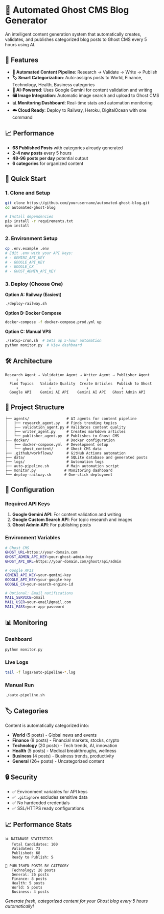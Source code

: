 # 🤖 Automated Ghost CMS Blog Generator

An intelligent content generation system that automatically creates, validates, and publishes categorized blog posts to Ghost CMS every 5 hours using AI.

## 🌟 Features

- **🔄 Automated Content Pipeline**: Research → Validate → Write → Publish
- **🏷️ Smart Categorization**: Auto-assigns posts to World, Finance, Technology, Health, Business categories
- **🤖 AI-Powered**: Uses Google Gemini for content validation and writing
- **🖼️ Image Integration**: Automatic image search and upload to Ghost CMS
- **📊 Monitoring Dashboard**: Real-time stats and automation monitoring
- **☁️ Cloud Ready**: Deploy to Railway, Heroku, DigitalOcean with one command

## 📈 Performance

- **68 Published Posts** with categories already generated
- **2-4 new posts** every 5 hours
- **48-96 posts per day** potential output
- **6 categories** for organized content

## 🚀 Quick Start

### 1. Clone and Setup
```bash
git clone https://github.com/yourusername/automated-ghost-blog.git
cd automated-ghost-blog

# Install dependencies
pip install -r requirements.txt
npm install
```

### 2. Environment Setup
```bash
cp .env.example .env
# Edit .env with your API keys:
# - GEMINI_API_KEY
# - GOOGLE_API_KEY  
# - GOOGLE_CX
# - GHOST_ADMIN_API_KEY
```

### 3. Deploy (Choose One)

**Option A: Railway (Easiest)**
```bash
./deploy-railway.sh
```

**Option B: Docker Compose**
```bash
docker-compose -f docker-compose.prod.yml up
```

**Option C: Manual VPS**
```bash
./setup-cron.sh  # Sets up 5-hour automation
python monitor.py  # View dashboard
```

## 🛠️ Architecture

```
Research Agent → Validation Agent → Writer Agent → Publisher Agent
     ↓              ↓                ↓               ↓
  Find Topics   Validate Quality  Create Articles  Publish to Ghost
     ↓              ↓                ↓               ↓
  Google API    Gemini AI API    Gemini AI API   Ghost Admin API
```

## 📂 Project Structure

```
├── agents/                 # AI agents for content pipeline
│   ├── research_agent.py   # Finds trending topics
│   ├── validation_agent.py # Validates content quality
│   ├── writer_agent.py     # Creates markdown articles
│   └── publisher_agent.py  # Publishes to Ghost CMS
├── docker/                 # Docker configuration
│   ├── docker-compose.yml  # Development setup
│   └── ghost_content/      # Ghost CMS data
├── .github/workflows/      # GitHub Actions automation
├── data/                   # SQLite database and generated posts
├── logs/                   # Automation logs
├── auto-pipeline.sh        # Main automation script
├── monitor.py             # Monitoring dashboard
└── deploy-railway.sh      # One-click deployment
```

## 🔧 Configuration

### Required API Keys

1. **Google Gemini API**: For content validation and writing
2. **Google Custom Search API**: For topic research and images
3. **Ghost Admin API**: For publishing posts

### Environment Variables

```bash
# Ghost CMS
GHOST_URL=https://your-domain.com
GHOST_ADMIN_API_KEY=your-ghost-admin-key
GHOST_API_URL=https://your-domain.com/ghost/api/admin

# Google APIs
GEMINI_API_KEY=your-gemini-key
GOOGLE_API_KEY=your-google-key
GOOGLE_CX=your-search-engine-id

# Optional: Email notifications
MAIL_SERVICE=Gmail
MAIL_USER=your-email@gmail.com
MAIL_PASS=your-app-password
```

## 📊 Monitoring

### Dashboard
```bash
python monitor.py
```

### Live Logs
```bash
tail -f logs/auto-pipeline-*.log
```

### Manual Run
```bash
./auto-pipeline.sh
```

## 🏷️ Categories

Content is automatically categorized into:

- **World** (5 posts) - Global news and events
- **Finance** (8 posts) - Financial markets, stocks, crypto
- **Technology** (20 posts) - Tech trends, AI, innovation
- **Health** (5 posts) - Medical breakthroughs, wellness
- **Business** (4 posts) - Business trends, productivity
- **General** (26+ posts) - Uncategorized content

## 🔒 Security

- ✅ Environment variables for API keys
- ✅ `.gitignore` excludes sensitive data
- ✅ No hardcoded credentials
- ✅ SSL/HTTPS ready configurations

## 📈 Performance Stats

```
📊 DATABASE STATISTICS
   Total Candidates: 100
   Validated: 73
   Published: 68
   Ready to Publish: 5

📂 PUBLISHED POSTS BY CATEGORY
   Technology: 20 posts
   General: 26 posts
   Finance: 8 posts
   Health: 5 posts
   World: 5 posts
   Business: 4 posts
```

*Generate fresh, categorized content for your Ghost blog every 5 hours automatically!*
